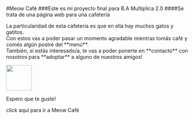 #Meow Café
###Este es mi proyecto final para B.A Multiplica 2.0
####Se trata de una página web para una cafetería
<p>La particularidad de esta cafetería es que en ella hay muchos gatos y gatitos. <br>Con estos vas a poder pasar un momento agradable mientras tomás café y comés algún postre del **menú**. <br>
También, si estás interesado/a, te vas a poder ponerte en **contacto** con nosotros para **adoptar** a alguno de nuestros amigos!
</p>

<img src="https://camirolejo.github.io/BAM_proyecto_final/img/logo-blanco.svg" height="70px">

<p>Espero que te guste!</p>
<a src="https://camirolejo.github.io/BAM_proyecto_final/">click aquí para ir a Meow Café</a>